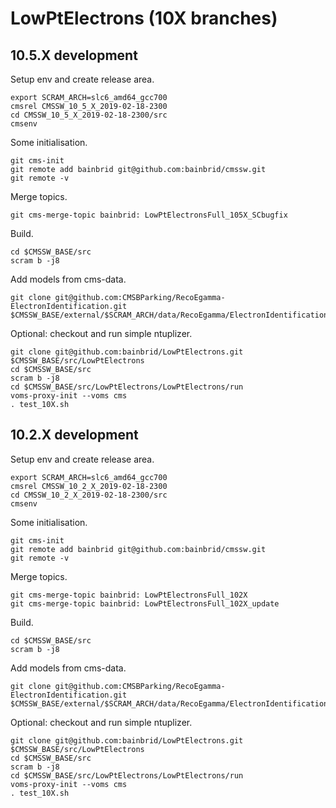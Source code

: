 # LowPtElectrons (10X branches)

## 10.5.X development

Setup env and create release area.
```
export SCRAM_ARCH=slc6_amd64_gcc700
cmsrel CMSSW_10_5_X_2019-02-18-2300
cd CMSSW_10_5_X_2019-02-18-2300/src
cmsenv
```

Some initialisation.
```
git cms-init
git remote add bainbrid git@github.com:bainbrid/cmssw.git
git remote -v
```

Merge topics.
```
git cms-merge-topic bainbrid: LowPtElectronsFull_105X_SCbugfix
```

Build.
``` 
cd $CMSSW_BASE/src
scram b -j8
```

Add models from cms-data.
```
git clone git@github.com:CMSBParking/RecoEgamma-ElectronIdentification.git $CMSSW_BASE/external/$SCRAM_ARCH/data/RecoEgamma/ElectronIdentification/data
```

Optional: checkout and run simple ntuplizer.
```
git clone git@github.com:bainbrid/LowPtElectrons.git $CMSSW_BASE/src/LowPtElectrons
cd $CMSSW_BASE/src
scram b -j8
cd $CMSSW_BASE/src/LowPtElectrons/LowPtElectrons/run
voms-proxy-init --voms cms
. test_10X.sh
```

## 10.2.X development

Setup env and create release area.
```
export SCRAM_ARCH=slc6_amd64_gcc700
cmsrel CMSSW_10_2_X_2019-02-18-2300
cd CMSSW_10_2_X_2019-02-18-2300/src
cmsenv
```

Some initialisation.
```
git cms-init
git remote add bainbrid git@github.com:bainbrid/cmssw.git
git remote -v
```

Merge topics.
```
git cms-merge-topic bainbrid: LowPtElectronsFull_102X
git cms-merge-topic bainbrid: LowPtElectronsFull_102X_update
```

Build.
``` 
cd $CMSSW_BASE/src
scram b -j8
```

Add models from cms-data.
```
git clone git@github.com:CMSBParking/RecoEgamma-ElectronIdentification.git $CMSSW_BASE/external/$SCRAM_ARCH/data/RecoEgamma/ElectronIdentification/data
```

Optional: checkout and run simple ntuplizer.
```
git clone git@github.com:bainbrid/LowPtElectrons.git $CMSSW_BASE/src/LowPtElectrons
cd $CMSSW_BASE/src
scram b -j8
cd $CMSSW_BASE/src/LowPtElectrons/LowPtElectrons/run
voms-proxy-init --voms cms
. test_10X.sh
```
